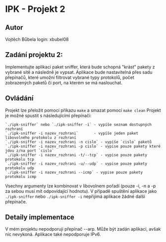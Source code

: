 # IPK - Projekt 2

## Autor
Vojtěch Bůbela
login: xbubel08

## Zadání projektu 2:
Implementujte aplikaci paket sniffer, která bude schopná "krást" pakety
z vybrané sítě a následně je vypsat.
Aplikace bude nastavitelná přes sadu přepínačů, které umožní filtrovat
vybrané typy protokolů, počet zobrazených paketů či port, na kterém
se má naslouchat.

## Ovládání
Projekt lze přeložit pomocí příkazu `make` a smazat pomocí `make clean`
Projekt je možné spustit s následujícími přepínači:

    `./ipk-sniffer` nebo `./ipk-sniffer -i` - vypíše seznam dostupných rozhraní
    `./ipk-sniffer -i nazev_rozhrani`       - vypíše jeden paket libovolného protokolu z rozhraní
    `./ipk-sniffer -i nazev_rozhrani -n cislo` - vypíše `cislo` paketů
    `./ipk-sniffer -i nazev_rozhrani -p cislo` - vypise pouze pakety které jdou z/na port `cislo`
    `./ipk-sniffer -i nazev_rozhrani -t/--tcp` - vypise pouze pakety protokolu tcp
    `./ipk-sniffer -i nazev_rozhrani -u/--udp` - vypise pouze pakety protokolu udp
    `./ipk-sniffer -i nazev_rozhrani --icmp` - vypise pouze pakety protokolu icmp

Vsechny argumenty lze kombinovat v libovolnem pořadí (pouze -i, -n a -p za sebou musí mít odpovídající hodnotu).
V případě spuštění aplikace jako `./ipk-sniffer` nebo `./ipk-sniffer -i` nepřijímá aplikace žádné další přepínače.

## Detaily implementace
V mém projektu nepodporuji přepínač --arp. Může být zadán aplikaci, avšak nic nevykoná.
Aplikace také nepodporuje IPv6.
